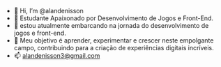 - 👋 Hi, I’m @alandenisson
- 👀 Estudante Apaixonado por Desenvolvimento de Jogos e Front-End.
- 🌱 estou atualmente embarcando na jornada do desenvolvimento de jogos e front-end. 
- 💞️ Meu objetivo é aprender, experimentar e crescer neste empolgante campo, 
contribuindo para a criação de experiências digitais incríveis.
- 📫 alandenisson3@gmail.com

<!---
alandenisson/alandenisson is a ✨ special ✨ repository because its `README.md` (this file) appears on your GitHub profile.
You can click the Preview link to take a look at your changes.
--->
